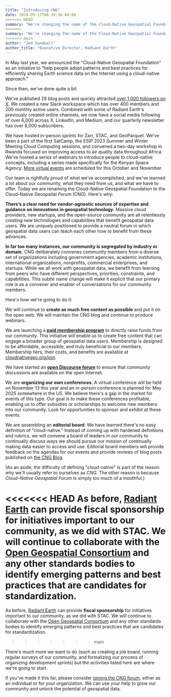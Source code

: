 ```yaml
---
title: "Introducing CNG"
date: 2024-09-17T06:28:38-04:00
<<<<<<< HEAD
summary: "We're changing the name of the Cloud-Native Geospatial Foundation to the Cloud-Native Geospatial *Forum* and we're announcing a new approach to grow the community of people working to make geospatial data easier to access and use."
=======
summary: "We're changing the name of the Cloud-Native Geospatial Foundation to the Cloud-Native Geospatial *Forum* and announcing a new approach to grow the community of people working to make geospatial data easier to access and use."
>>>>>>> main
author: "Jed Sundwall"
author_title: "Executive Director, Radiant Earth"
---
```


In May last year, we announced the "Cloud-Native Geospatial Foundation" as an initiative to “help people adopt patterns and best practices for efficiently sharing Earth science data on the Internet using a cloud-native approach.”

Since then, we've done quite a bit.

We’ve published 29 blog posts and quickly attracted [over 1,000 followers on X](https://x.com/cloudnativegeo). We created a new Slack workspace which has over 400 members and 200 monthly active users. Combined with some of Radiant Earth's previously created online channels, we now have a social media following of over 6,000 across X, LinkedIn, and Medium, and our quarterly newsletter has over 8,000 subscribers.

We have hosted in-person sprints for Zarr, STAC, and GeoParquet. We’ve been a part of the first SatCamp, the ESIP 2023 Summer and Winter Meeting Cloud Computing sessions, and convened a two-day workshop in Rwanda focused on improving access to air quality data throughout Africa. We’ve hosted a series of webinars to introduce people to cloud-native concepts, including a series made specifically for the Kenyan Space Agency. [More virtual events](/events) are scheduled for this October and November. 

Our team is rightfully proud of what we’ve accomplished, and we've learned a lot about our community, what they need from us, and what we have to offer. Today we are renaming the Cloud-Native Geospatial Foundation to the Cloud-Native Geospatial *Forum* (CNG). Here's why:

**There’s a clear need for vendor-agnostic sources of expertise and guidance on innovations in geospatial technology.** Massive cloud providers, new startups, and the open-source community are all relentlessly creating new technologies and capabilities that benefit geospatial data users. We are uniquely positioned to provide a neutral forum in which geospatial data users can teach each other how to benefit from these advances.

**In far too many instances, our community is segregated by industry or domain.** CNG deliberately convenes community members from a diverse set of organizations including government agencies, academic institutions, international organizations, nonprofits, commercial enterprises, and startups. While we all work with geospatial data, we benefit from learning from peers who have different perspectives, priorities, constraints, and capabilities. This subtle name change will make it explicit that our primary role is as a convener and enabler of conversations for our community members. 

Here's how we're going to do it:

We will continue to **create as much free content as possible** and put it on the open web. We will maintain the CNG blog and continue to produce webinars. 

We are launching a [**paid membership program**](/join) to directly raise funds from our community. This initiative will enable us to create free content that can engage a broader group of geospatial data users. Membership is designed to be affordable, accessible, and truly beneficial to our members. Membership tiers, their costs, and benefits are available at [cloudnativegeo.org/join](https://cloudnativegeo.org/join).

We have started an [**open Discourse forum**](https://cng.discourse.group) to ensure that community discussions are available on the open Internet.

We are **organizing our own conferences**. A virtual conference will be held on November 13 this year and an in-person conference is planned for May 2025 somewhere in the US. We believe there's a gap in the market for events of this type. Our goal is to make these conferences profitable, enabling us to offer subsidies or scholarships to welcome new members into our community. Look for opportunities to sponsor and exhibit at these events.

We are assembling an **editorial board**. We have learned there's no easy definition of "cloud-native." Instead of coming up with hardened definitions and rubrics, we will convene a board of leaders in our community to continually discuss ways we should pursue our mission of continually making data easier to access and use. Editorial board members will provide feedback on the agendas for our events and provide reviews of blog posts published on [the CNG Blog](/blog). 

(As an aside, the difficulty of defining "cloud-native" is part of the reason why we'll usually refer to ourselves as *CNG*. The other reason is because *Cloud-Native Geospatial Forum* is simply too much of a mouthful.) 

<<<<<<< HEAD
As before, [Radiant Earth](https://radiant.earth) can provide fiscal sponsorship for initiatives important to our community, as we did with STAC. We will continue to collaborate with the [Open Geospatial Consortium](https://org.org) and any other standards bodies to identify emerging patterns and best practices that are candidates for standardization.
=======
As before, [Radiant Earth](https://radiant.earth) can provide **fiscal sponsorship** for initiatives important to our community, as we did with STAC. We will continue to collaborate with the [Open Geospatial Consortium](https://org.org) and any other standards bodies to identify emerging patterns and best practices that are candidates for standardization.
>>>>>>> main

There's much more we want to do (such as creating a job board, running regular surveys of our community, and formalizing our process of organizing development sprints) but the activities listed here are where we're going to start. 

If you've made it this far, please consider [joining the CNG forum](/join), either as an individual or for your organization. We can use your help to grow our community and unlock the potential of geospatial data. 